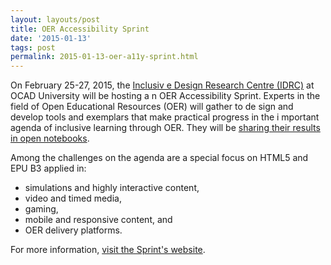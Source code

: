 ```yaml
---
layout: layouts/post
title: OER Accessibility Sprint
date: '2015-01-13'
tags: post
permalink: 2015-01-13-oer-a11y-sprint.html
---
```

<p>On February 25-27, 2015, the <a href="http://idrc.ocadu.ca">Inclusiv
e Design Research Centre (IDRC)</a> at OCAD University will be hosting a
n OER Accessibility Sprint.
Experts in the field of Open Educational Resources (OER) will gather to de
sign and develop tools and exemplars that make practical progress in the i
mportant agenda of inclusive learning through OER.
They will be <a href="https://docs.google.com/document/d/1EPdECgqM7BxDmfh5
CHJ7ZYr00ldxUqkcnJOddaMvXTE/edit">sharing their results in open notebooks</a>.</p>
<p>Among the challenges on the agenda are a special focus on HTML5 and EPU
B3 applied in:</p>
<ul>
<li>simulations and highly interactive content,</li>
<li>video and timed media,</li>
<li>gaming,</li>
<li>mobile and responsive content, and</li>
<li>OER delivery platforms.</li>
</ul>
<p>For more information, <a href="../accessibilitySprint2015.html">visit
 the Sprint's website</a>.</p>
